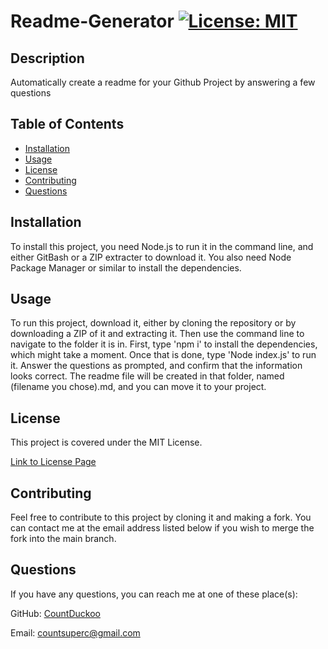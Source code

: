 # Readme-Generator [![License: MIT](https://img.shields.io/badge/License-MIT-yellow.svg)](https://opensource.org/licenses/MIT)

## Description

Automatically create a readme for your Github Project by answering a few questions

## Table of Contents
- [Installation](#installation)
- [Usage](#usage)
- [License](#license)
- [Contributing](#Contributing)
- [Questions](#Questions)

## Installation

To install this project, you need Node.js to run it in the command line, and either GitBash or a ZIP extracter to download it. You also need Node Package Manager or similar to install the dependencies.

## Usage

To run this project, download it, either by cloning the repository or by downloading a ZIP of it and extracting it. Then use the command line to navigate to the folder it is in. First, type 'npm i' to install the dependencies, which might take a moment. Once that is done, type 'Node index.js' to run it. Answer the questions as prompted, and confirm that the information looks correct. The readme file will be created in that folder, named (filename you chose).md, and you can move it to your project.

## License

This project is covered under the MIT License.

[Link to License Page](/LICENSE)

## Contributing

Feel free to contribute to this project by cloning it and making a fork. You can contact me at the email address listed below if you wish to merge the fork into the main branch.

## Questions

If you have any questions, you can reach me at one of these place(s):  

GitHub: [CountDuckoo](github.com/CountDuckoo)

Email: [countsuperc@gmail.com](mailto:countsuperc@gmail.com)



